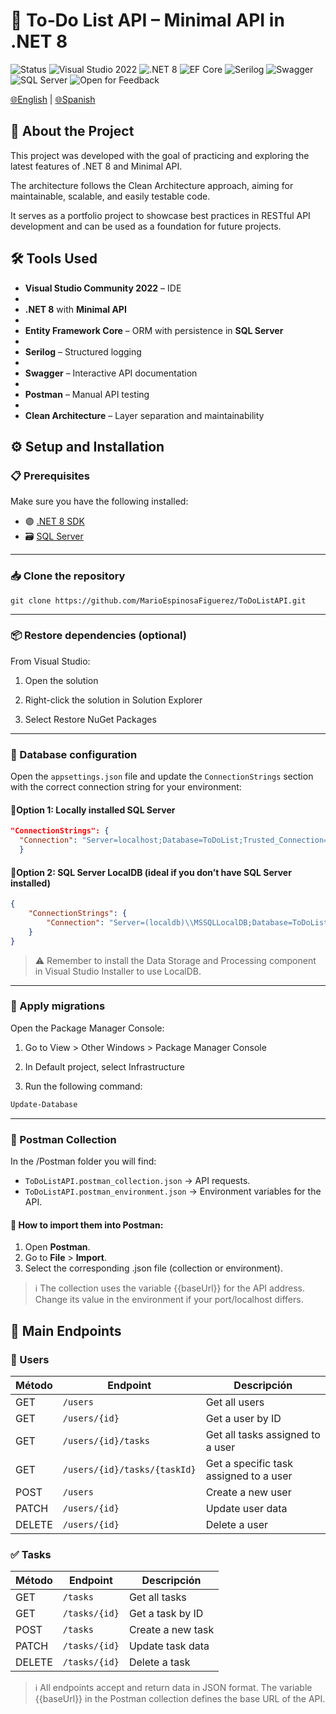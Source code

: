 # 📝 To‑Do List API – Minimal API in .NET 8

![Status](https://img.shields.io/badge/Status-🚧%20In%20Progress-yellow?style=flat)
![Visual Studio 2022](https://img.shields.io/badge/Visual%20Studio-2022-blue?style=flat&logo=visual-studio&logoColor=white)
![.NET 8](https://img.shields.io/badge/.NET-8.0-purple?style=flat)
![EF Core](https://img.shields.io/badge/Entity%20Framework-Core-blue)
![Serilog](https://img.shields.io/badge/Logging-Serilog-green)
![Swagger](https://img.shields.io/badge/API%20Docs-Swagger-orange)
![SQL Server](https://img.shields.io/badge/Database-SQL%20Server-lightgrey)
![Open for Feedback](https://img.shields.io/badge/Open_for-Feedback-brightgreen?style=flat)
  
[🌐English](README.en.md) | [🌐Spanish](README.es.md)  

## 📌 About the Project

This project was developed with the goal of practicing and exploring the latest features of .NET 8 and Minimal API.

The architecture follows the Clean Architecture approach, aiming for maintainable, scalable, and easily testable code.

It serves as a portfolio project to showcase best practices in RESTful API development and can be used as a foundation for future projects.

## 🛠 Tools Used

-  **Visual Studio Community 2022** – IDE
-  
-  **.NET 8** with **Minimal API**
-  
-  **Entity Framework Core** – ORM with persistence in **SQL Server**
-  
-  **Serilog** – Structured logging
-  
-  **Swagger** – Interactive API documentation
-  
-  **Postman** – Manual API testing
-  
-  **Clean Architecture** – Layer separation and maintainability

## ⚙️ Setup and Installation

### 📋 Prerequisites

Make sure you have the following installed:

- 🟣 [.NET 8 SDK](https://dotnet.microsoft.com/en-us/download)
- 🗃️ [SQL Server](https://www.microsoft.com/en-us/sql-server/sql-server-downloads)

---

### 📥 Clone the repository

```git
git clone https://github.com/MarioEspinosaFiguerez/ToDoListAPI.git
```

---

### 📦 Restore dependencies (optional)

From Visual Studio:

1. Open the solution

2. Right-click the solution in Solution Explorer

3. Select Restore NuGet Packages
 
---

### 🔧 Database configuration

Open the `appsettings.json` file and update the `ConnectionStrings` section with the correct connection string for your environment:

#### 🔹Option 1: Locally installed SQL Server
```json
"ConnectionStrings": {
  "Connection": "Server=localhost;Database=ToDoList;Trusted_Connection=True;TrustServerCertificate=True;MultipleActiveResultSets=true",
  }
```

#### 🔹Option 2: SQL Server LocalDB (ideal if you don’t have SQL Server installed)
```json
{
	"ConnectionStrings": {
		"Connection": "Server=(localdb)\\MSSQLLocalDB;Database=ToDoList;Trusted_Connection=True;TrustServerCertificate=True;MultipleActiveResultSets=true"
	}
}
```
 
 >⚠️ Remember to install the Data Storage and Processing component in Visual Studio Installer to use LocalDB.

 ---

### 🚀 Apply migrations

Open the Package Manager Console:

1. Go to View > Other Windows > Package Manager Console

2. In Default project, select Infrastructure

3. Run the following command:

```bash
Update-Database
```

---

### 📮 Postman Collection
In the /Postman folder you will find:
- `ToDoListAPI.postman_collection.json` → API requests.
- `ToDoListAPI.postman_environment.json` → Environment variables for the API.

#### 📌 How to import them into Postman:
1. Open **Postman**.  
2. Go to **File** > **Import**.  
3. Select the corresponding .json file (collection or environment).

> ℹ️ The collection uses the variable {{baseUrl}} for the API address.
Change its value in the environment if your port/localhost differs.

## 📑 Main Endpoints

### 👤 Users
| Método | Endpoint                                         | Descripción                              |
|--------|--------------------------------------------------|------------------------------------------|
| GET    | `/users`                                         | Get all users                            |
| GET    | `/users/{id}`                                    | Get a user by ID                         |
| GET    | `/users/{id}/tasks`                              | Get all tasks assigned to a user         |
| GET    | `/users/{id}/tasks/{taskId}`                     | Get a specific task assigned to a user   |
| POST   | `/users`                                         | Create a new user                        |
| PATCH  | `/users/{id}`                                    | Update user data                         |
| DELETE  | `/users/{id}`                                   | Delete a user                            |

### ✅ Tasks
| Método | Endpoint                                         | Descripción                              |
|--------|--------------------------------------------------|------------------------------------------|
| GET    | `/tasks`                                         | Get all tasks                            |
| GET    | `/tasks/{id}`                                    | Get a task by ID                         |
| POST   | `/tasks`                                         | Create a new task                        |
| PATCH  | `/tasks/{id}`                                    | Update task data                         |
| DELETE  | `/tasks/{id}`                                   | Delete a task                            |

> ℹ️ All endpoints accept and return data in JSON format.
The variable {{baseUrl}} in the Postman collection defines the base URL of the API.
